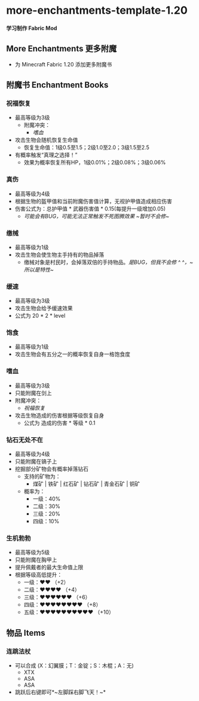 ﻿# more-enchantments-template-1.20
#### 学习制作 Fabric Mod
## More Enchantments 更多附魔
- 为 Minecraft Fabric 1.20 添加更多附魔书
## 附魔书 Enchantment Books
### 祝福恢复
- 最高等级为3级
  - 附魔冲突：
    - *嗜血*
- 攻击生物会随机恢复生命值
  - 恢复生命值：1级0.5至1.5；2级1.0至2.0；3级1.5至2.5
- 有概率触发“真理之选择！”
  - 效果为概率恢复所有HP，1级0.01%；2级0.08%；3级0.06%
### 真伤
- 最高等级为4级
- 根据生物的盔甲值和当前附魔伤害值计算，无视护甲值造成相应伤害
- 伤害公式为：总护甲值 * 武器伤害值 * 0.15(每提升一级增加0.05)
  - *可能会有BUG，可能无法正常触发不死图腾效果 ~暂时不会修~*
### 缴械
- 最高等级为1级
- 攻击生物会使生物主手持有的物品掉落
  - 缴械对象是村民时，会掉落双倍的手持物品。*是BUG，但我不会修 ^ ^，~所以是特性~*
### 缓速
- 最高等级为3级
- 攻击生物会给予缓速效果
- 公式为 20 * 2 * level
### 饱食
- 最高等级为1级
- 攻击生物会有五分之一的概率恢复自身一格饱食度
### 嗜血
- 最高等级为3级
- 只能附魔在剑上
- 附魔冲突：
  - *祝福恢复*
- 攻击生物造成的伤害根据等级恢复自身
  - 公式为 造成的伤害 * 等级 * 0.1
### 钻石无处不在
- 最高等级为4级
- 只能附魔在镐子上
- 挖掘部分矿物会有概率掉落钻石
  - 支持的矿物为：
    - 煤矿 | 铁矿 | 红石矿 | 钻石矿 | 青金石矿 | 铜矿
  - 概率为：
    - 一级：40%
    - 二级：30%
    - 三级：20%
    - 四级：10%
### 生机勃勃
- 最高等级为5级
- 只能附魔在胸甲上
- 提升佩戴者的最大生命值上限
- 根据等级高低提升：
  - 一级：♥♥ （+2）
  - 二级：♥♥♥♥ （+4）
  - 三级：♥♥♥♥♥♥ （+6）
  - 四级：♥♥♥♥♥♥♥♥ （+8）
  - 五级：♥♥♥♥♥♥♥♥♥♥ （+10）
## 物品 Items
### 连跳法杖
- 可以合成 (X：幻翼膜；T：金锭；S：木棍；A：无)
  - XTX
  - ASA
  - ASA
- 跳跃后右键即可*~左脚踩右脚飞天！~*
